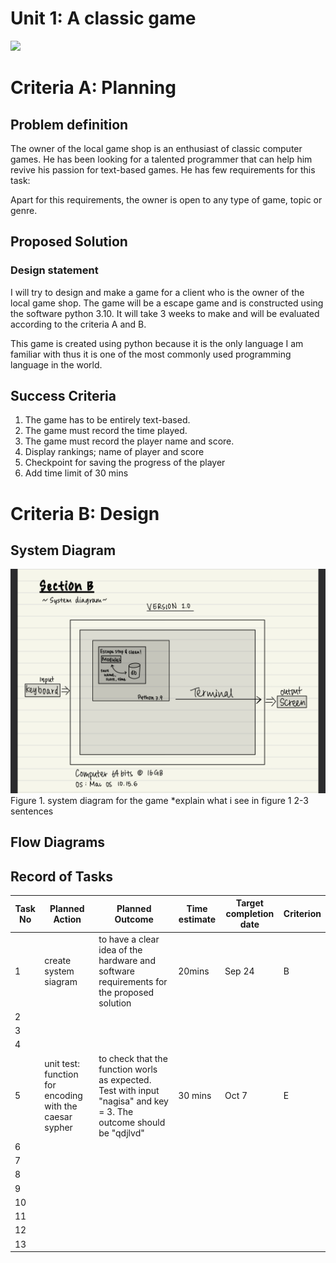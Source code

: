 # Unit 1: A classic game 
![](game.gif)

# Criteria A: Planning



## Problem definition

The owner of the local game shop is an enthusiast of classic computer games. He has been looking for a talented programmer that can help him revive his passion for text-based games. He has few requirements for this task:


Apart for this requirements, the owner is open to any type of game, topic or genre.

## Proposed Solution


### Design statement
I will try to design and make a game for a client who is the owner of the local game shop. The game will be a escape game and is constructed using the software python 3.10. It will take 3 weeks to make and will be evaluated according to the criteria A and B.

This game is created using python because it is the only language I am familiar with thus it is one of the most commonly used programming language in the world.


## Success Criteria
1. The game has to be entirely text-based.
2. The game must record the time played.
3. The game must record the player name and score.
4. Display rankings; name of player and score
5. Checkpoint for saving the progress of the player
6. Add time limit of 30 mins

# Criteria B: Design

## System Diagram
![](system_diagram1.jpg)
Figure 1. system diagram for the game
*explain what i see in figure 1 2-3 sentences 

## Flow Diagrams

## Record of Tasks
| Task No | Planned Action | Planned Outcome | Time estimate | Target completion date | Criterion |
|---------|----------------|-----------------|---------------|------------------------|-----------|
|    1     |       create system siagram         |       to have a clear idea of the hardware and software requirements for the proposed solution       |         20mins        |             Sep 24            |      B     |
|    2     |                |                 |               |                        |           |
|    3     |                |                 |               |                        |           |
|    4     |                |                 |               |                        |           |
|    5     |       unit test: function for encoding with the caesar sypher         |         to check that the function worls as expected. Test with input "nagisa" and key = 3. The outcome should be "qdjlvd"        |        30 mins       |            Oct 7            |      E     |
|    6     |                |                 |               |                        |           |
|    7     |                |                 |               |                        |           |
|    8     |                |                 |               |                        |           |
|    9     |                |                 |               |                        |           |
|    10     |                |                 |               |                        |           |
|    11    |                |                 |               |                        |           |
|    12    |                |                 |               |                        |           |
|    13     |                |                 |               |                        |           |

